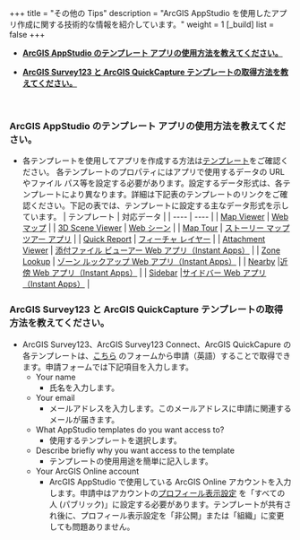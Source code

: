+++
title = "その他の Tips"
description = "ArcGIS AppStudio を使用したアプリ作成に関する技術的な情報を紹介しています。"
weight = 1
[_build]
list = false
+++

* __[ArcGIS AppStudio のテンプレート アプリの使用方法を教えてください。](#arcgis-appstudio-のテンプレート-アプリの使用方法を教えてください)__

* __[ArcGIS Survey123 と ArcGIS QuickCapture テンプレートの取得方法を教えてください。](#arcgis-survey123-と-arcgis-quickcapture-テンプレートの取得方法を教えてください)__

<br>

### ArcGIS AppStudio のテンプレート アプリの使用方法を教えてください。
  * 各テンプレートを使用してアプリを作成する方法は[テンプレート](https://doc.arcgis.com/ja/appstudio/configure-apps/usetemplatecreateapp.htm)をご確認ください。
  各テンプレートのプロパティにはアプリで使用するデータの URL やファイル パス等を設定する必要があります。設定するデータ形式は、各テンプレートにより異なります。詳細は下記表のテンプレートのリンクをご確認ください。下記の表では、テンプレートに設定する主なデータ形式を示しています。
| テンプレート | 対応データ |
| ---- | ---- |
| [Map Viewer](https://doc.arcgis.com/ja/appstudio/configure-apps/templatemapviewer.htm) | [Web マップ](https://doc.arcgis.com/ja/arcgis-online/reference/what-is-web-map.htm) |
| [3D Scene Viewer](https://doc.arcgis.com/ja/appstudio/configure-apps/templatesceneviewer.htm) | [Web シーン](https://doc.arcgis.com/ja/arcgis-online/reference/what-is-web-scene.htm) |
| [Map Tour](https://doc.arcgis.com/ja/appstudio/configure-apps/templatemaptour.htm) | [ストーリー マップ ツアー アプリ](https://storymaps-classic.arcgis.com/ja/app-list/map-tour/) |
| [Quick Report](https://doc.arcgis.com/ja/appstudio/configure-apps/templatequickreport.htm) | [フィーチャ レイヤー](https://doc.arcgis.com/ja/arcgis-online/reference/feature-layers.htm) |
| [Attachment Viewer](https://doc.arcgis.com/ja/appstudio/configure-apps/templateattachmentviewer.htm) | [添付ファイル ビューアー Web アプリ（Instant Apps）](https://doc.arcgis.com/ja/instant-apps/latest/create-apps/attachment-viewer.htm) |
| [Zone Lookup](https://doc.arcgis.com/ja/appstudio/configure-apps/templatezonelookup.htm) | [ゾーン ルックアップ Web アプリ（Instant Apps）](https://doc.arcgis.com/ja/instant-apps/latest/create-apps/zone-lookup.htm) |
| [Nearby](https://doc.arcgis.com/ja/appstudio/configure-apps/templatenearby.htm) |[近傍 Web アプリ（Instant Apps）](https://doc.arcgis.com/ja/instant-apps/latest/create-apps/nearby.htm) |
| [Sidebar](https://doc.arcgis.com/ja/appstudio/configure-apps/templatesidebar.htm) |[サイドバー Web アプリ（Instant Apps）](https://doc.arcgis.com/ja/instant-apps/latest/create-apps/sidebar.htm) |

### ArcGIS Survey123 と ArcGIS QuickCapture テンプレートの取得方法を教えてください。
  * ArcGIS Survey123、ArcGIS Survey123 Connect、ArcGIS QuickCapure の各テンプレートは、[こちら](https://survey123.arcgis.com/share/f16ab25193434ad692235565f5290619) のフォームから申請（英語）することで取得できます。申請フォームでは下記項目を入力します。
    * Your name
      * 氏名を入力します。
    * Your email
      * メールアドレスを入力します。このメールアドレスに申請に関連するメールが届きます。
    * What AppStudio templates do you want access to?
      * 使用するテンプレートを選択します。
    * Describe briefly why you want access to the template
      * テンプレートの使用用途を簡単に記入します。
    * Your ArcGIS Online account
      * ArcGIS AppStudio で使用している ArcGIS Online アカウントを入力します。申請中はアカウントの[プロフィール表示設定](https://doc.arcgis.com/ja/arcgis-online/get-started/profile.htm#ESRI_SECTION1_E0D1584D942E463C8768258947234FFC) を「すべての人 (パブリック)」に設定する必要があります。テンプレートが共有され後に、プロフィール表示設定を「非公開」または「組織」に変更しても問題ありません。
